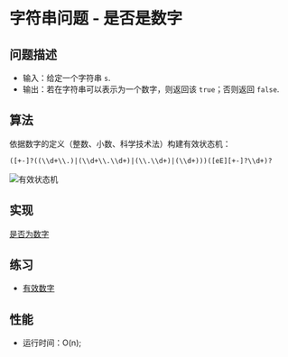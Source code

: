 # 字符串问题 - 是否是数字

## 问题描述

- 输入：给定一个字符串 `s`.
- 输出：若在字符串可以表示为一个数字，则返回该 `true`；否则返回 `false`.

## 算法

依据数字的定义（整数、小数、科学技术法）构建有效状态机：

```txt
([+-]?((\\d+\\.)|(\\d+\\.\\d+)|(\\.\\d+)|(\\d+)))([eE][+-]?\\d+)?
```

![有效状态机](https://assets.leetcode-cn.com/solution-static/65/1.png)

## 实现

[是否为数字](./mod.rs)

## 练习

- [有效数字](https://leetcode-cn.com/problems/valid-number/)

## 性能

- 运行时间：O(n);
